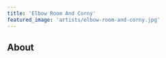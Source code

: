 ```yaml
---
title: 'Elbow Room And Corny'
featured_image: 'artists/elbow-room-and-corny.jpg'
---
```


## About


